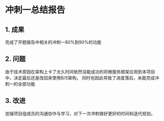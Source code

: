 # 冲刺一总结报告

## 1. 成果

完成了开题报告中相关的冲刺一80%到90%的功能

## 2. 问题

由于技术原因在架构上卡了太久时间依然没能成功的将微服务框架应用到本项目中，决定最后还是改回来使用B/S架构，
同时也因此导致了进度落后，未能完成冲刺一的全部功能

## 3. 改进

加强项目组成员的沟通协作与学习，对下一次冲刺做好更好的时间和迭代规划。
